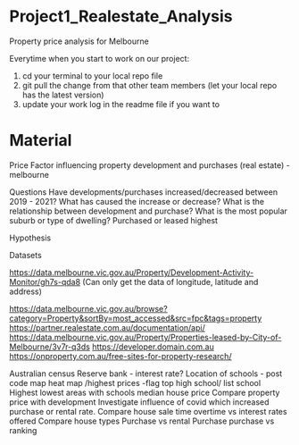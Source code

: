 # Project1_Realestate_Analysis
Property price analysis for Melbourne


Everytime when you start to work on our project:

1. cd your terminal to your local repo file
2. git pull the change from that other team members (let your local repo has the latest version)
3. update your work log in the readme file if you want to 




# Material

Price Factor influencing property development and purchases (real estate) - melbourne
 
Questions
Have developments/purchases increased/decreased between 2019 - 2021? 
What has caused the increase or decrease?
What is the relationship between development and purchase?
What is the most popular suburb or type of dwelling?
Purchased or leased highest
 
Hypothesis


Datasets

https://data.melbourne.vic.gov.au/Property/Development-Activity-Monitor/gh7s-qda8
(Can only get the data of longitude, latitude and address)

https://data.melbourne.vic.gov.au/browse?category=Property&sortBy=most_accessed&src=fpc&tags=property
https://partner.realestate.com.au/documentation/api/
https://data.melbourne.vic.gov.au/Property/Properties-leased-by-City-of-Melbourne/3v7r-q3ds
https://developer.domain.com.au
https://onproperty.com.au/free-sites-for-property-research/


Australian census
Reserve bank - interest rate?
Location of schools -
 post code map 
 heat map /highest prices -flag top high school/ list school
Highest lowest areas with schools median house price
Compare property price with development
Investigate influence of covid which increased purchase or rental rate.
Compare house sale time overtime vs interest rates offered
Compare house types
Purchase vs rental
Purchase purchase vs ranking
